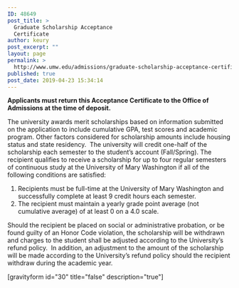 ```yaml
---
ID: 48649
post_title: >
  Graduate Scholarship Acceptance
  Certificate
author: keury
post_excerpt: ""
layout: page
permalink: >
  http://www.umw.edu/admissions/graduate-scholarship-acceptance-certificate/
published: true
post_date: 2019-04-23 15:34:14
---
```

<strong>Applicants must return this Acceptance Certificate to the Office of Admissions at the time of deposit.</strong>

The university awards merit scholarships based on information submitted on the application to include cumulative GPA, test scores and academic program. Other factors considered for scholarship amounts include housing status and state residency.  The university will credit one-half of the scholarship each semester to the student’s account (Fall/Spring). The recipient qualifies to receive a scholarship for up to four regular semesters of continuous study at the University of Mary Washington if all of the following conditions are satisfied:
<ol>
 	<li>Recipients must be full-time at the University of Mary Washington and successfully complete at least 9 credit hours each semester.</li>
 	<li>The recipient must maintain a yearly grade point average (not cumulative average) of at least 0 on a 4.0 scale.</li>
</ol>
Should the recipient be placed on social or administrative probation, or be found guilty of an Honor Code violation, the scholarship will be withdrawn and charges to the student shall be adjusted according to the University’s refund policy.  In addition, an adjustment to the amount of the scholarship will be made according to the University’s refund policy should the recipient withdraw during the academic year.

[gravityform id="30" title="false" description="true"]